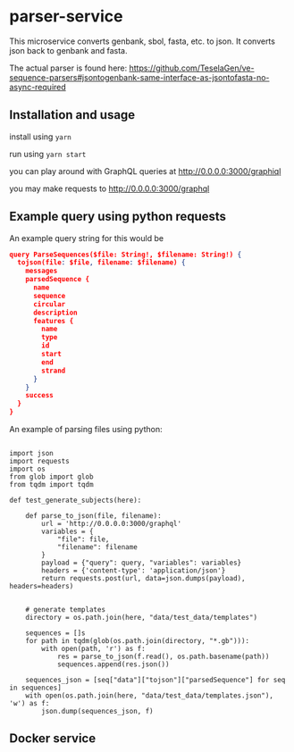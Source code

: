 # parser-service

This microservice converts genbank, sbol, fasta, etc. to json. It converts
json back to genbank and fasta.

The actual parser is found here: https://github.com/TeselaGen/ve-sequence-parsers#jsontogenbank-same-interface-as-jsontofasta-no-async-required

## Installation and usage

install using `yarn`

run using `yarn start`

you can play around with GraphQL queries at http://0.0.0.0:3000/graphiql

you may make requests to http://0.0.0.0:3000/graphql

## Example query using python requests

An example query string for this would be
```json
query ParseSequences($file: String!, $filename: String!) {
  tojson(file: $file, filename: $filename) {
    messages
    parsedSequence {
      name
      sequence
      circular
      description
      features {
        name
        type
        id
        start
        end
        strand
      }
    }
    success
  }
}
```


An example of parsing files using python:

```

import json
import requests
import os
from glob import glob
from tqdm import tqdm

def test_generate_subjects(here):

    def parse_to_json(file, filename):
        url = 'http://0.0.0.0:3000/graphql'
        variables = {
            "file": file,
            "filename": filename
        }
        payload = {"query": query, "variables": variables}
        headers = {'content-type': 'application/json'}
        return requests.post(url, data=json.dumps(payload), headers=headers)


    # generate templates
    directory = os.path.join(here, "data/test_data/templates")

    sequences = []s
    for path in tqdm(glob(os.path.join(directory, "*.gb"))):
        with open(path, 'r') as f:
            res = parse_to_json(f.read(), os.path.basename(path))
            sequences.append(res.json())

    sequences_json = [seq["data"]["tojson"]["parsedSequence"] for seq in sequences]
    with open(os.path.join(here, "data/test_data/templates.json"), 'w') as f:
        json.dump(sequences_json, f)

```

## Docker service